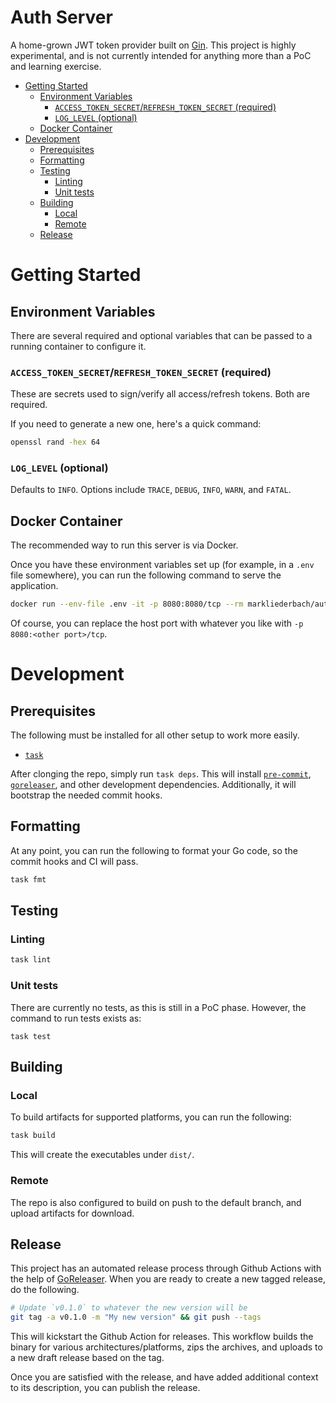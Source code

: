 # Auth Server <!-- omit in toc -->

A home-grown JWT token provider built on [Gin](https://github.com/gin-gonic/gin). This project is highly experimental, and is not currently intended for anything more than a PoC and learning exercise.

- [Getting Started](#getting-started)
  - [Environment Variables](#environment-variables)
    - [`ACCESS_TOKEN_SECRET`/`REFRESH_TOKEN_SECRET` (required)](#access_token_secretrefresh_token_secret-required)
    - [`LOG_LEVEL` (optional)](#log_level-optional)
  - [Docker Container](#docker-container)
- [Development](#development)
  - [Prerequisites](#prerequisites)
  - [Formatting](#formatting)
  - [Testing](#testing)
    - [Linting](#linting)
    - [Unit tests](#unit-tests)
  - [Building](#building)
    - [Local](#local)
    - [Remote](#remote)
  - [Release](#release)

# Getting Started

## Environment Variables
There are several required and optional variables that can be passed to a running container to configure it.

### `ACCESS_TOKEN_SECRET`/`REFRESH_TOKEN_SECRET` (required)
These are secrets used to sign/verify all access/refresh tokens. Both are required.

If you need to generate a new one, here's a quick command:
```bash
openssl rand -hex 64
```

### `LOG_LEVEL` (optional)
Defaults to `INFO`. Options include `TRACE`, `DEBUG`, `INFO`, `WARN`, and `FATAL`.

## Docker Container
The recommended way to run this server is via Docker.

Once you have these environment variables set up (for example, in a `.env` file somewhere), you can run the following command to serve the application.

```bash
docker run --env-file .env -it -p 8080:8080/tcp --rm markliederbach/auth-server:latest
```

Of course, you can replace the host port with whatever you like with `-p 8080:<other port>/tcp`.

# Development
## Prerequisites
The following must be installed for all other setup to work more easily.
- [`task`](https://taskfile.dev/#/installation)

After clonging the repo, simply run `task deps`. This will install [`pre-commit`](https://pre-commit.com/), [`goreleaser`](https://goreleaser.com/intro/), and other development dependencies. Additionally, it will bootstrap the needed commit hooks.

## Formatting
At any point, you can run the following to format your Go code, so the commit hooks and CI will pass.
```bash
task fmt
```

## Testing
### Linting
```bash
task lint
```
### Unit tests
There are currently no tests, as this is still in a PoC phase. However, the command to run tests exists as:
```
task test
```

## Building
### Local
To build artifacts for supported platforms, you can run the following:
```bash
task build
```
This will create the executables under `dist/`.

### Remote
The repo is also configured to build on push to the default branch, and upload artifacts for download.

## Release
This project has an automated release process through Github Actions with the help of [GoReleaser](https://goreleaser.com/intro/). When you are ready to create a new tagged release, do the following.

```bash
# Update `v0.1.0` to whatever the new version will be
git tag -a v0.1.0 -m "My new version" && git push --tags
```

This will kickstart the Github Action for releases. This workflow builds the binary for various
architectures/platforms, zips the archives, and uploads to a new draft release based on the tag.

Once you are satisfied with the release, and have added additional context to its description, you can publish the release.